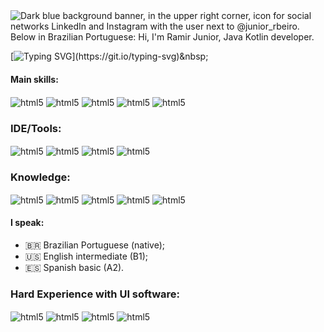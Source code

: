 <img src="https://github.com/RamirJunior/RamirJunior/assets/" alt="Dark blue background banner, in the upper right corner, icon for social networks LinkedIn and Instagram with the user next to @junior_rbeiro. Below in Brazilian Portuguese: Hi, I'm Ramir Junior, Java Kotlin developer."/>

[![Typing SVG](https://readme-typing-svg.herokuapp.com/?color=ff4040&size=35&center=true&vCenter=true&width=1200&lines=Hey+everyone,+Welcome+to+my+Github+profile.;I'm+Ramir+Jr+and+I+am+very+passionate+with+development.;+I+have+some+practicing+projects+right+here,+check+it+out!)](https://git.io/typing-svg)&nbsp;


#### Main skills:
<div style="display: inline-block">
  <img align = "center" alt="html5" src="https://img.shields.io/badge/Kotlin-0D1117?style=for-the-badge&logo=kotlin&labelColor=0D1117">
  <img align = "center" alt="html5" src="https://img.shields.io/badge/Java-0D1117?style=for-the-badge&logo=java&logoColor=1D6346">
  <img align = "center" alt="html5" src="https://img.shields.io/badge/JavaScript-0D1117?style=for-the-badge&logo=javascript&logoColor=F7DF1E">
  <img align = "center" alt="html5" src="https://img.shields.io/badge/Firebase-0D1117?style=for-the-badge&logo=Firebase&logoColor=039BE5">
  <img align = "center" alt="html5" src="https://img.shields.io/badge/-Git-0D1117?style=for-the-badge&logo=git&labelColor=0D1117">
</div>&nbsp;


### IDE/Tools:
<div style="display: inline-block">
  <img align = "center" alt="html5" src="https://img.shields.io/badge/Android%20Studio-0D1117?style=for-the-badge&logo=android-studio&logoColor=0f9d58">
  <img align = "center" alt="html5" src="https://img.shields.io/badge/IntelliJ%20IDEA-000000.svg?style=for-the-badge&logo=intellij-idea&logoColor=white">
  <img align = "center" alt="html5" src="https://img.shields.io/badge/-Visual%20Studio%20Code-0D1117?style=for-the-badge&logo=visual-studio-code&logoColor=007ACC&labelColor=0D1117">
  <img align = "center" alt="html5" src="https://img.shields.io/badge/-GitHub-0D1117?style=for-the-badge&logo=github&labelColor=0D1117">
</div> &nbsp;


### Knowledge:
<div style="display: inline-block">
  <img align = "center" alt="html5" src="https://img.shields.io/badge/Postgresql-0D1117?style=for-the-badge&logo=postgresql&logoColor=1b7fac">
  <img align = "center" alt="html5" src="https://img.shields.io/badge/c%23-0D1117?style=for-the-badge&logo=c-sharp&logoColor=239120">
  <img align = "center" alt="html5" src="https://img.shields.io/badge/Postman-0D1117?style=for-the-badge&logo=postman&logoColor=FF6C37">
  <img align = "center" alt="html5" src="https://img.shields.io/badge/node.js-0D1117?style=for-the-badge&logo=node.js&logoColor=6DA55F">
  <img align = "center" alt="html5" src="https://img.shields.io/badge/bootstrap-0D1117?style=for-the-badge&logo=bootstrap&logoColor=purple">
</div> &nbsp;


#### I speak:
- :brazil: Brazilian Portuguese (native);
- :us: English intermediate (B1);
- :es: Spanish basic (A2).


### Hard Experience with UI software:
<div style="display: inline-block">
  <img align = "center" alt="html5" src="https://img.shields.io/badge/adobe%20photoshop-0D1117?style=for-the-badge&logo=adobe%20photoshop&logoColor=31A8FF">
  <img align = "center" alt="html5" src="https://img.shields.io/badge/adobe%20illustrator-0D1117?style=for-the-badge&logo=adobe%20illustrator&logoColor=FF9A00">
  <img align = "center" alt="html5" src="https://img.shields.io/badge/Adobe%20Premiere%20Pro-0D1117?style=for-the-badge&logo=Adobe%20Premiere%20Pro&logoColor=9999FF">
  <img align = "center" alt="html5" src="https://img.shields.io/badge/Adobe%20After%20Effects-0D1117?style=for-the-badge&logo=Adobe%20After%20Effects&logoColor=9999FF">
</div> &nbsp;
